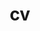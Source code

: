 ---
layout: none
permalink: /cv/
redirect_to: /assets/pdf/cv_2024.pdf
title: cv
nav: true
nav_order: 4
---